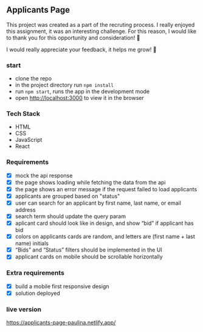 ## Applicants Page

This project was created as a part of the recruting process. I really enjoyed this assignment, it was an interesting challenge. For this reason, I would like to thank you for this opportunity and consideration! :bouquet:

I would really appreciate your feedback, it helps me grow! :seedling:


### start 
- clone the repo
- in the project directory run `npm install`
- run `npm start`, runs the app in the development mode
- open [http://localhost:3000](http://localhost:3000) to view it in the browser

### Tech Stack
- HTML
- CSS
- JavaScript
- React

### Requirements
- [x] mock the api response
- [x] the page shows loading while fetching the data from the api
- [x] the page shows an error message if the request failed to load applicants
- [x] applicants are grouped based on "status"
- [x] user can search for an applicant by first name, last name, or email address
- [x] search term should update the query param
- [x] aplicant card should look like in design, and show “bid” if applicant has bid
- [x] colors on applicants cards are random, and letters are (first name + last name) initials
- [x] “Bids” and “Status” filters should be implemented in the UI
- [x] applicant cards on mobile should be scrollable horizontally

### Extra requirements
- [x] build a mobile first responsive design
- [x] solution deployed

### live version
https://applicants-page-paulina.netlify.app/


